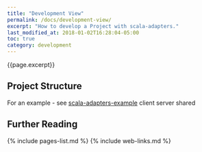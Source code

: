```yaml
---
title: "Development View"
permalink: /docs/development-view/
excerpt: "How to develop a Project with scala-adapters."
last_modified_at: 2018-01-02T16:28:04-05:00
toc: true
category: development
---
```

{{page.excerpt}}
## Project Structure
For an example - see [scala-adapters-example](scala-adapters-example)
    client
    server
    shared
    
## Further Reading
{% include pages-list.md %}
{% include web-links.md %}
